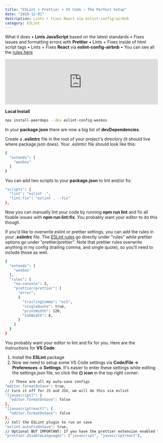 ```yaml
---
title: "ESLint + Prettier + VS Code — The Perfect Setup"
date: "2019-12-01"
description: Lints + Fixes React via eslint-config-airbnb
category: ESLint
---
```


What it does
•	**Lints JavaScript** based on the latest standards
•	Fixes issues and formatting errors with **Prettier**
•	Lints + Fixes inside of html script tags
•	Lints + Fixes **React** via **eslint-config-airbnb**
•	You can see all the [rules here](https://github.com/wesbos/eslint-config-wesbos/blob/master/.eslintrc.js)

<iframe width="100%" src="https://www.youtube.com/embed/lHAeK8t94as" frameborder="0" allowfullscreen></iframe>

**Local Install**
```bash
npx install-peerdeps --dev eslint-config-wesbos
```

In your **package.json** there are now a big list of **devDependencies**.

Create a **.eslintrc** file in the root of your project's directory (it should live where package.json does). Your .eslintrc file should look like this:
```bash
{
  "extends": [
    "wesbos"
  ]
}
```

You can add two scripts to your **package.json** to lint and/or fix:
```bash
"scripts": {
  "lint": "eslint .",
  "lint:fix": "eslint . --fix"
},
```
Now you can manually lint your code by running **npm run lint** and fix all fixable issues with **npm run lint:fix**. You probably want your editor to do this though.

If you'd like to overwrite eslint or prettier settings, you can add the rules in your **.eslintrc** file. The [ESLint rules](https://eslint.org/docs/rules/
) go directly under "rules" while prettier options go under "prettier/prettier". Note that prettier rules overwrite anything in my config (trailing comma, and single quote), so you'll need to include those as well.
```bash
{
  "extends": [
    "wesbos"
  ],
  "rules": {
    "no-console": 2,
    "prettier/prettier": [
      "error",
      {
        "trailingComma": "es5",
        "singleQuote": true,
        "printWidth": 120,
        "tabWidth": 8,
      }
    ]
  }
}
```

You probably want your editor to lint and fix for you. Here are the instructions for **VS Code**:
1.	Install the **ESLint** package
2.	Now we need to setup some VS Code settings via **Code/File → Preferences → Settings**. It's easier to enter these settings while editing the settings.json file, so click the **{} icon** in the top right corner:
```bash
  // These are all my auto-save configs
"editor.formatOnSave": true,
// turn it off for JS and JSX, we will do this via eslint
"[javascript]": {
  "editor.formatOnSave": false
},
"[javascriptreact]": {
  "editor.formatOnSave": false
},
// tell the ESLint plugin to run on save
"eslint.autoFixOnSave": true,
// Optional BUT IMPORTANT: If you have the prettier extension enabled for other languages like CSS and HTML, turn it off for JS since we are doing it through Eslint already
"prettier.disableLanguages": ["javascript", "javascriptreact"],
```

